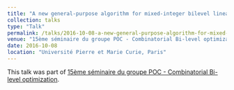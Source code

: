 ```yaml
---
title: "A new general-purpose algorithm for mixed-integer bilevel linear programs"
collection: talks
type: "Talk"
permalink: /talks/2016-10-08-a-new-general-purpose-algorithm-for-mixed-integer-bilevel-linear-programs
venue: "15ème séminaire du groupe POC - Combinatorial Bi-level optimization"
date: 2016-10-08
location: "Université Pierre et Marie Curie, Paris"
---
```


This talk was part of [15ème séminaire du groupe POC - Combinatorial Bi-level optimization](http://www.lamsade.dauphine.fr/~poc/poc/?q=node/50).